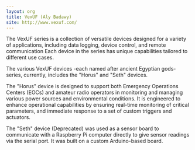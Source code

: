 ```yaml
---
layout: org
title: VexUF (Aly Badawy)
site: http://www.vexuf.com/
---
```


The VexUF series is a collection of versatile devices designed for a variety of
applications, including data logging, device control, and remote communication
Each device in the series has unique capabilities tailored to different use
cases.

The various VexUF devices -each named after ancient Egyptian gods- series,
currently, includes the "Horus" and "Seth" devices.

The "Horus" device is designed to support both Emergency Operations Centers
(EOCs) and amateur radio operators in monitoring and managing various power
sources and environmental conditions. It is engineered to enhance operational
capabilities by ensuring real-time monitoring of critical parameters, and
immediate response to a set of custom triggers and actuators.

The "Seth" device (Deprecated) was used as a sensor board to communicate with
a Raspberry Pi computer directly to give sensor readings via the serial port.
It was built on a custom Arduino-based board.

